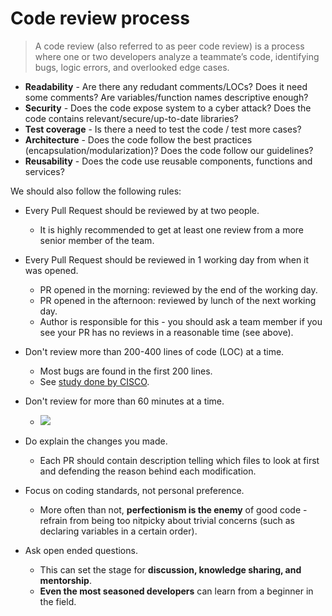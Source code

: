 # Code review process

> A code review (also referred to as peer code review) is a process where one or two developers analyze a teammate’s code, identifying bugs, logic errors, and overlooked edge cases.

- **Readability** - Are there any redudant comments/LOCs? Does it need some comments? Are variables/function names descriptive enough?
- **Security** - Does the code expose system to a cyber attack? Does the code contains relevant/secure/up-to-date libraries?
- **Test coverage** - Is there a need to test the code / test more cases?
- **Architecture** - Does the code follow the best practices (encapsulation/modularization)? Does the code follow our guidelines?
- **Reusability** - Does the code use reusable components, functions and services?

We should also follow the following rules:

- Every Pull Request should be reviewed by at two people.

  - It is highly recommended to get at least one review from a more senior member of the team.

- Every Pull Request should be reviewed in 1 working day from when it was opened.

  - PR opened in the morning: reviewed by the end of the working day.
  - PR opened in the afternoon: reviewed by lunch of the next working day.
  - Author is responsible for this - you should ask a team member if you see your PR has no reviews in a reasonable time (see above).

- Don't review more than 200-400 lines of code (LOC) at a time.

  - Most bugs are found in the first 200 lines.
  - See [study done by CISCO](https://static1.smartbear.co/support/media/resources/cc/book/code-review-cisco-case-study.pdf).

- Don't review for more than 60 minutes at a time.

  - ![](https://i.imgur.com/xijEoGF.gif)

- Do explain the changes you made.

  - Each PR should contain description telling which files to look at first and defending the reason behind each modification.

- Focus on coding standards, not personal preference.

  - More often than not, **perfectionism is the enemy** of good code - refrain from being too nitpicky about trivial concerns (such as declaring variables in a certain order).

- Ask open ended questions.
  - This can set the stage for **discussion, knowledge sharing, and mentorship**.
  - **Even the most seasoned developers** can learn from a beginner in the field.
